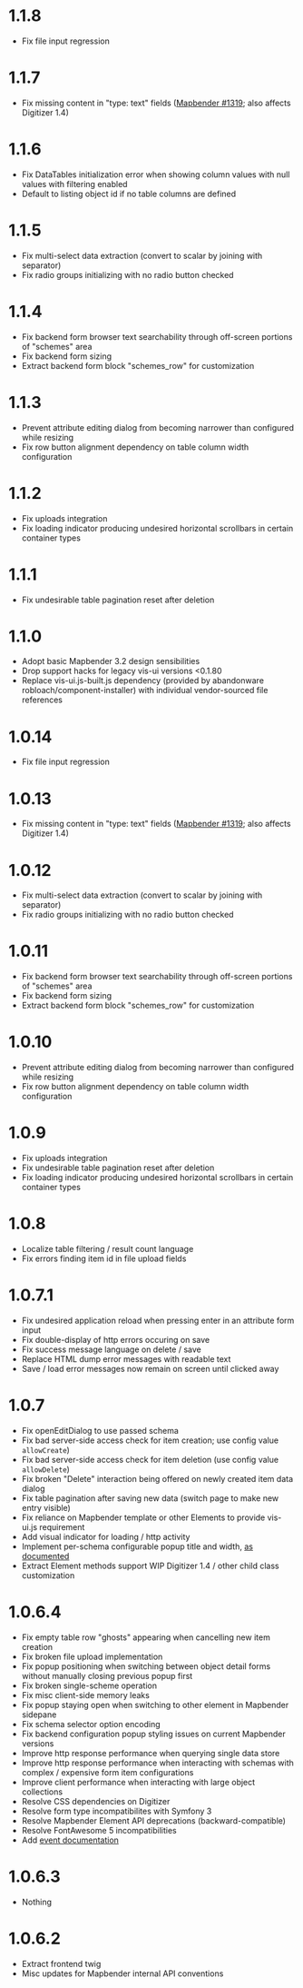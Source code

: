 # 1.1.8
- Fix file input regression

# 1.1.7
- Fix missing content in "type: text" fields ([Mapbender #1319](https://github.com/mapbender/mapbender/issues/1319); also affects Digitizer 1.4)

# 1.1.6
- Fix DataTables initialization error when showing column values with null values with filtering enabled
- Default to listing object id if no table columns are defined

# 1.1.5
- Fix multi-select data extraction (convert to scalar by joining with separator)
- Fix radio groups initializing with no radio button checked

# 1.1.4
- Fix backend form browser text searchability through off-screen portions of "schemes" area
- Fix backend form sizing
- Extract backend form block "schemes_row" for customization

# 1.1.3
- Prevent attribute editing dialog from becoming narrower than configured while resizing
- Fix row button alignment dependency on table column width configuration

# 1.1.2
- Fix uploads integration
- Fix loading indicator producing undesired horizontal scrollbars in certain container types

# 1.1.1
- Fix undesirable table pagination reset after deletion

# 1.1.0
- Adopt basic Mapbender 3.2 design sensibilities
- Drop support hacks for legacy vis-ui versions <0.1.80
- Replace vis-ui.js-built.js dependency (provided by abandonware robloach/component-installer) with individual vendor-sourced file references

# 1.0.14
- Fix file input regression

# 1.0.13
- Fix missing content in "type: text" fields ([Mapbender #1319](https://github.com/mapbender/mapbender/issues/1319); also affects Digitizer 1.4)

# 1.0.12
- Fix multi-select data extraction (convert to scalar by joining with separator)
- Fix radio groups initializing with no radio button checked

# 1.0.11
- Fix backend form browser text searchability through off-screen portions of "schemes" area
- Fix backend form sizing
- Extract backend form block "schemes_row" for customization

# 1.0.10
- Prevent attribute editing dialog from becoming narrower than configured while resizing
- Fix row button alignment dependency on table column width configuration

# 1.0.9
- Fix uploads integration
- Fix undesirable table pagination reset after deletion
- Fix loading indicator producing undesired horizontal scrollbars in certain container types

# 1.0.8
- Localize table filtering / result count language
- Fix errors finding item id in file upload fields

# 1.0.7.1
- Fix undesired application reload when pressing enter in an attribute form input
- Fix double-display of http errors occuring on save
- Fix success message language on delete / save
- Replace HTML dump error messages with readable text
- Save / load error messages now remain on screen until clicked away

# 1.0.7
- Fix openEditDialog to use passed schema
- Fix bad server-side access check for item creation; use config value `allowCreate`)
- Fix bad server-side access check for item deletion (use config value `allowDelete`)
- Fix broken "Delete" interaction being offered on newly created item data dialog
- Fix table pagination after saving new data (switch page to make new entry visible)
- Fix reliance on Mapbender template or other Elements to provide vis-ui.js requirement
- Add visual indicator for loading / http activity
- Implement per-schema configurable popup title and width, [as documented](./README.md)
- Extract Element methods support WIP Digitizer 1.4 / other child class customization

# 1.0.6.4
- Fix empty table row "ghosts" appearing when cancelling new item creation
- Fix broken file upload implementation
- Fix popup positioning when switching between object detail forms without manually closing previous popup first
- Fix broken single-scheme operation
- Fix misc client-side memory leaks
- Fix popup staying open when switching to other element in Mapbender sidepane
- Fix schema selector option encoding
- Fix backend configuration popup styling issues on current Mapbender versions
- Improve http response performance when querying single data store
- Improve http response performance when interacting with schemas with complex / expensive form item configurations
- Improve client performance when interacting with large object collections
- Resolve CSS dependencies on Digitizer
- Resolve form type incompatibilites with Symfony 3
- Resolve Mapbender Element API deprecations (backward-compatible)
- Resolve FontAwesome 5 incompatibilities
- Add [event documentation](./events.md)

# 1.0.6.3
- Nothing

# 1.0.6.2
- Extract frontend twig
- Misc updates for Mapbender internal API conventions
